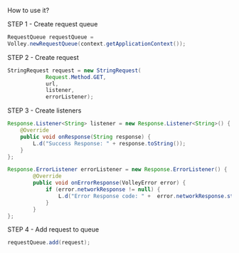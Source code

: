 How to use it?

STEP 1 - Create request queue
```java
RequestQueue requestQueue =
Volley.newRequestQueue(context.getApplicationContext());
```
STEP 2 - Create request
```java    
StringRequest request = new StringRequest(
            Request.Method.GET,
            url,
            listener,
            errorListener);
```
STEP 3 - Create listeners
```java  
Response.Listener<String> listener = new Response.Listener<String>() {
    @Override
    public void onResponse(String response) {
        L.d("Success Response: " + response.toString());
    }
};

Response.ErrorListener errorListener = new Response.ErrorListener() {
        @Override
        public void onErrorResponse(VolleyError error) {
            if (error.networkResponse != null) {
                L.d("Error Response code: " +  error.networkResponse.statusCode);
            }
        }
};
```

STEP 4 - Add request to queue
```java  
requestQueue.add(request);
```
